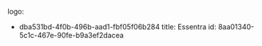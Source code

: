 logo:
  - dba531bd-4f0b-496b-aad1-fbf05f06b284
title: Essentra
id: 8aa01340-5c1c-467e-90fe-b9a3ef2dacea
